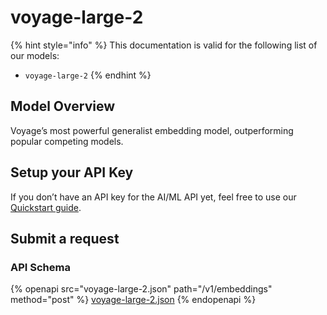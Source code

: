 # voyage-large-2

{% hint style="info" %}
This documentation is valid for the following list of our models:

* `voyage-large-2`
{% endhint %}

## Model Overview

Voyage’s most powerful generalist embedding model, outperforming popular competing models.

## Setup your API Key

If you don’t have an API key for the AI/ML API yet, feel free to use our [Quickstart guide](https://docs.aimlapi.com/quickstart/setting-up).

## Submit a request

### API Schema

{% openapi src="voyage-large-2.json" path="/v1/embeddings" method="post" %}
[voyage-large-2.json](voyage-large-2.json)
{% endopenapi %}
